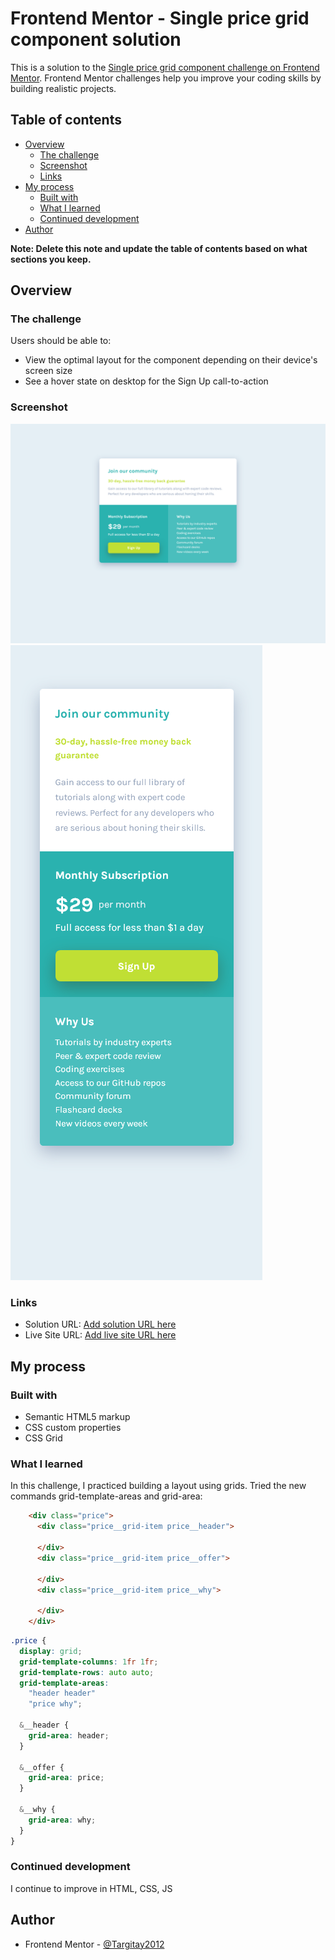 # Frontend Mentor - Single price grid component solution

This is a solution to the [Single price grid component challenge on Frontend Mentor](https://www.frontendmentor.io/challenges/single-price-grid-component-5ce41129d0ff452fec5abbbc). Frontend Mentor challenges help you improve your coding skills by building realistic projects. 

## Table of contents

- [Overview](#overview)
  - [The challenge](#the-challenge)
  - [Screenshot](#screenshot)
  - [Links](#links)
- [My process](#my-process)
  - [Built with](#built-with)
  - [What I learned](#what-i-learned)
  - [Continued development](#continued-development)
- [Author](#author)

**Note: Delete this note and update the table of contents based on what sections you keep.**

## Overview

### The challenge

Users should be able to:

- View the optimal layout for the component depending on their device's screen size
- See a hover state on desktop for the Sign Up call-to-action

### Screenshot

![](./screenshot-1.jpg)
![](./screenshot-2.jpg)


### Links

- Solution URL: [Add solution URL here](https://your-solution-url.com)
- Live Site URL: [Add live site URL here](https://your-live-site-url.com)

## My process

### Built with

- Semantic HTML5 markup
- CSS custom properties
- CSS Grid

### What I learned

In this challenge, I practiced building a layout using grids. Tried the new commands grid-template-areas and grid-area:

```html
    <div class="price">
      <div class="price__grid-item price__header">

      </div>
      <div class="price__grid-item price__offer">

      </div>
      <div class="price__grid-item price__why">

      </div>
    </div>
```
```scss
.price {
  display: grid;
  grid-template-columns: 1fr 1fr;
  grid-template-rows: auto auto;
  grid-template-areas:
    "header header"
    "price why";

  &__header {
    grid-area: header;
  }

  &__offer {
    grid-area: price;
  }

  &__why {
    grid-area: why;
  }
}
```

### Continued development

I continue to improve in HTML, CSS, JS

## Author

- Frontend Mentor - [@Targitay2012](https://www.frontendmentor.io/profile/Targitay2012)

